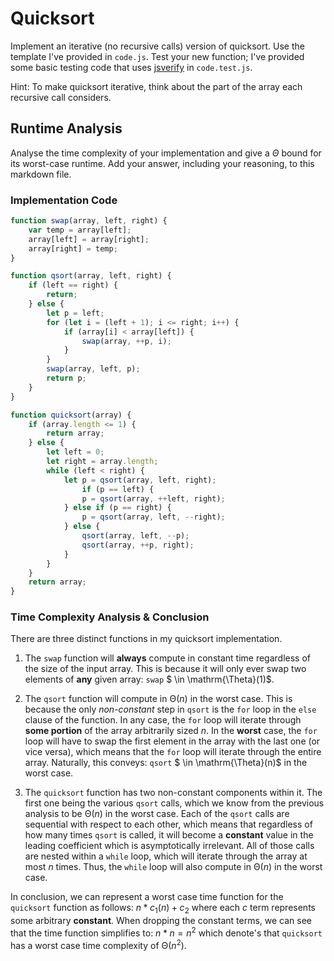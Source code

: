 # Quicksort

Implement an iterative (no recursive calls) version of quicksort. Use the
template I've provided in `code.js`. Test your new function; I've provided some
basic testing code that uses [jsverify](https://jsverify.github.io/) in
`code.test.js`.

Hint: To make quicksort iterative, think about the part of the array each
recursive call considers.

## Runtime Analysis


Analyse the time complexity of your implementation and give a $\Theta$ bound for
its worst-case runtime. Add your answer, including your reasoning, to this
markdown file.

### Implementation Code

```javascript
function swap(array, left, right) { 
    var temp = array[left];
    array[left] = array[right];
    array[right] = temp;
}

function qsort(array, left, right) { 
    if (left == right) {
        return;
    } else {
        let p = left;
        for (let i = (left + 1); i <= right; i++) {
            if (array[i] < array[left]) {
                swap(array, ++p, i);
            }
        }
        swap(array, left, p);
        return p;
    }
}

function quicksort(array) {
    if (array.length <= 1) {
        return array;
    } else {
        let left = 0;
        let right = array.length;
        while (left < right) {
            let p = qsort(array, left, right);
                if (p == left) {
                p = qsort(array, ++left, right);
            } else if (p == right) {
                p = qsort(array, left, --right);
            } else {
                qsort(array, left, --p);
                qsort(array, ++p, right);
            }
        }
    }
    return array;
}
```

### Time Complexity Analysis \& Conclusion

There are three distinct functions in my quicksort implementation. 

1. The `swap` function will **always** compute in constant time regardless of the size of the input array. This is because it will only ever swap two elements of **any** given array: `swap` $ \in \mathrm{\Theta}(1)$.

2. The `qsort` function will compute in $\mathrm{\Theta}(n)$ in the worst case. This is because the only *non-constant* step in `qsort` is the `for` loop in the `else` clause of the function. In any case, the `for` loop will iterate through **some portion** of the array arbitrarily sized $n$. In the **worst** case, the `for` loop will have to swap the first element in the array with the last one (or vice versa), which means that the `for` loop will iterate through the entire array. Naturally, this conveys: `qsort` $ \in \mathrm{\Theta}(n)$ in the worst case.

3. The `quicksort` function has two non-constant components within it. The first one being the various `qsort` calls, which we know from the previous analysis to be $\mathrm{\Theta}(n)$ in the worst case. Each of the `qsort` calls are sequential with respect to each other, which means that regardless of how many times `qsort` is called, it will become a **constant** value in the leading coefficient which is asymptotically irrelevant. All of those calls are nested within a `while` loop, which will iterate through the array at most $n$ times. Thus, the `while` loop will also compute in $\mathrm{\Theta}(n)$ in the worst case.

In conclusion, we can represent a worst case time function for the `quicksort` function as follows: $n * c_{1}(n) + c_{2}$ where each $c$ term represents some arbitrary **constant**. When dropping the constant terms, we can see that the time function simplifies to: $n * n = n^2$ which denote's that `quicksort` has a worst case time complexity of $\mathrm{\Theta}(n^2)$.